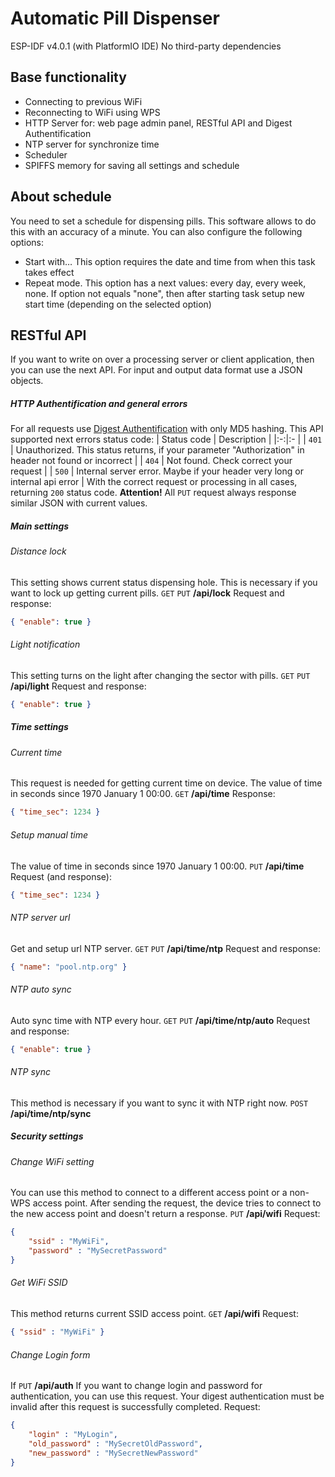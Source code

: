 # Automatic Pill Dispenser
ESP-IDF v4.0.1 (with PlatformIO IDE)
No third-party dependencies
## Base functionality
- Connecting to previous WiFi
- Reconnecting to WiFi using WPS
- HTTP Server for: web page admin panel, RESTful API and Digest Authentification
- NTP server for synchronize time
- Scheduler
- SPIFFS memory for saving all settings and schedule
## About schedule
You need to set a schedule for dispensing pills. This software allows to do this with an accuracy of a minute. You can also configure the following options:
- Start with… This option requires the date and time from when this task takes effect
- Repeat mode. This option has a next values: every day, every week, none. If option not equals "none", then after starting task setup new start time (depending on the selected option)
## RESTful API
If you want to write on over a processing server or client application, then you can use the next API. For input and output data format use a JSON objects.
##### HTTP Authentification and general errors
For all requests use [Digest Authentification](https://wikipedia.org/wiki/Digest_access_authentication) with only MD5 hashing. This API supported next errors status code:
| Status code | Description |
|:-:|:- |
| `401` | Unauthorized. This status returns, if your parameter "Authorization" in header not found or incorrect |
| `404` | Not found. Check correct your request |
| `500` | Internal server error. Maybe if your header very long or internal api error |
With the correct request or processing in all cases, returning `200` status code.
**Attention!** All `PUT` request always response similar JSON with current values.
##### Main settings
###### Distance lock
This setting shows current status dispensing hole. This is necessary if you want to lock up getting current pills.
`GET` `PUT` **/api/lock**
Request and response:
```json
{ "enable": true }
```
###### Light notification
This setting turns on the light after changing the sector with pills.
`GET` `PUT` **/api/light**
Request and response:
```json
{ "enable": true }
```
##### Time settings
###### Current time
This request is needed for getting current time on device. The value of time in seconds since 1970 January 1 00:00.
`GET` **/api/time**
Response:
```json
{ "time_sec": 1234 }
```
###### Setup manual time
The value of time in seconds since 1970 January 1 00:00.
`PUT` **/api/time**
Request (and response):
```json
{ "time_sec": 1234 }
```
###### NTP server url
Get and setup url NTP server.
`GET` `PUT` **/api/time/ntp**
Request and response:
```json
{ "name": "pool.ntp.org" }
```
###### NTP auto sync
Auto sync time with NTP every hour.
`GET` `PUT` **/api/time/ntp/auto**
Request and response:
```json
{ "enable": true }
```
###### NTP sync
This method is necessary if you want to sync it with NTP right now.
`POST` **/api/time/ntp/sync**
##### Security settings
###### Change WiFi setting
You can use this method to connect to a different access point or a non-WPS access point. After sending the request, the device tries to connect to the new access point and doesn't return a response.
`PUT` **/api/wifi**
Request:
```json
{
    "ssid" : "MyWiFi",
    "password" : "MySecretPassword"
}
```
###### Get WiFi SSID
This method returns current SSID access point.
`GET` **/api/wifi**
Request:
```json
{ "ssid" : "MyWiFi" }
```
###### Change Login form
If 
`PUT` **/api/auth**
If you want to change login and password for authentication, you can use this request. Your digest authentication must be invalid after this request is successfully completed.
Request:
```json
{
    "login" : "MyLogin",
    "old_password" : "MySecretOldPassword",
    "new_password" : "MySecretNewPassword"
}
```
